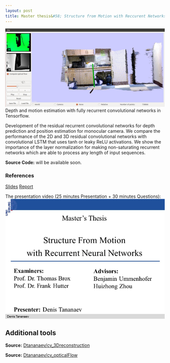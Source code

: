 ```yaml
---
layout: post
title: Master thesis&#58; Structure from Motion with Reccurent Networks 
---
```

<img src="https://github.com/Dtananaev/Dtananaev.github.io/raw/master/images/3dreconstruction/sun3Dviz.JPG" class="teaser-img"/>
Depth and motion estimation with fully recurrent convolutional networks in Tensorflow.

Development of the residual recurrent convolutional networks for depth prediction and position estimation for monocular camera.
We compare the performance of the 2D and 3D residual convolutional networks with convolutional LSTM that uses tanh or leaky ReLU activations. We show the importance of the  layer normalization for making non-saturating recurrent networks which are able to process  any length of input sequences.

**Source Code:**  will be available soon.

### References
[Slides](https://drive.google.com/open?id=0B0jDQTJWpzD3VUNTdUNIdkUwcmM)
[Report](https://drive.google.com/open?id=0B0jDQTJWpzD3eW9rLTl5cDVxWkk)

The presentation video (25 minutes Presentation + 30 minutes Questions):
[![presentation](https://github.com/Dtananaev/Dtananaev.github.io/raw/master/images/thesis/im.jpg)](https://youtu.be/1cAmA-53GdI?list=UU6RAWD2yK1fHbjIhTs3oVEw&t=1)


## Additional tools 

**Source:** [Dtananaev/cv_3Dreconstruction](https://github.com/Dtananaev/cv_3Dreconstruction)

**Source:** [Dtananaev/cv_opticalFlow](https://github.com/Dtananaev/cv_opticalFlow)
